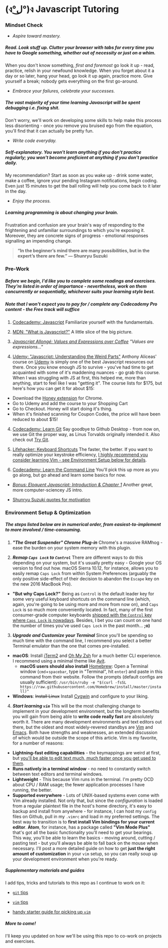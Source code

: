 # (ง°ل͜°)ง Javascript Tutoring

### Mindset Check

* *Aspire toward mastery.*
##### *Read*. *Look stuff up*. *Clutter your browser with tabs for every time you have to Google something*, whether out of necessity or just on a whim. 
When you don't know something, *first and foremost* go look it up - read, practice, relish in your newfound knowledge. When you forget about it a day or so later, hang your head, go look it up again, practice more. Give yourself a break; nobody gets everything on the first go-around. 

* *Embrace your failures, celebrate your successes.*
##### The vast majority of your time learning Javascript will be spent debugging i.e. *fixing shit*. 
Don't worry, we'll work on developing some skills to help make this process less disorienting - once you remove you bruised ego from the equation, you'll find that it can actually be pretty fun.

* *Write code everyday.*
##### Self-explanatory. You won't learn anything if you don't practice regularly; you won't *become proficient* at anything if you don't practice *daily*. 
My recommendation? Start as soon as you wake up - drink some water, make a coffee, ignore your pending Instagram notifications, begin coding. Even just 15 minutes to get the ball rolling will help you come back to it later in the day.

* *Enjoy the process.*
##### Learning programming is about *changing your brain*. 
Frustration and confusion are your brain's way of responding to the frightening and unfamiliar surroundings to which you're exposing it. Moreover, they are concrete signs of progress - emotional responses signalling an impending change. 

> **“In the beginner’s mind there are many possibilities, but in the expert’s there are few.” ― Shunryu Suzuki**

### Pre-Work
##### Before we begin, I'd like you to complete some readings and exercises. They're listed in order of importance - nevertheless, work on them concurrently or sequentially, whichever suits your learning style best. 
##### _Note that I won't expect you to pay for / complete any Codecademy Pro content - the Free track will suffice_
1. [Codecademy: Javascript](https://www.codecademy.com/learn/javascript)
Familiarize yourself with the fundamentals.

2. [MDN: "What is Javascript?"](https://developer.mozilla.org/en-US/docs/Learn/JavaScript/First_steps/What_is_JavaScript)
A little slice of the big picture.

3. [_Javascript Allongé: Values and Expressions over Coffee_](https://leanpub.com/javascriptallongesix/read#leanpub-auto-prelude-values-and-expressions-over-coffee)
_"Values are expressions..."_

4. [Udemy: "Javascript: Understanding the Weird Parts"](https://www.udemy.com/understand-javascript/)
Anthony Aliceas' course on [Udemy](#weird-js) is simply one of the best Javascript resources out there. Once you know enough JS to survive - you've had time to get acquainted with some of it's maddening nuances - go grab this course. When I was struggling with JS at first, this helped me, more than anything, start to feel like I was "getting it". 
The course lists for $175, but here's how you can get it for about $15:

 - Download the [Honey extension](https://chrome.google.com/webstore/detail/honey/) for Chrome.
 - Go to Udemy and add the course to your Shopping Cart
 - Go to Checkout. Honey will start doing it's thing.
 - When it's finished scanning for Coupon Codes, the price will have been reduced to about $15!

4. [Codecademy: Learn Git](https://www.codecademy.com/learn/learn-git)
Say goodbye to Github Desktop - from now on, we use Git the proper way, as Linus Torvalds originally intended it.
Also check out [Try Git](https://try.github.io/levels/1/challenges/1).

5. [Lifehacker: Keyboard Shortcuts](http://lifehacker.com/5970089/back-to-the-basics-learn-to-use-keyboard-shortcuts-like-a-ninja)
The faster, the better. If you want to really optimize your keystroke efficiency, [I highly recommend you consider learning Vim - see Environment Setup below for details](https://www.google.com/webhp?sourceid=chrome-instant&ion=1&espv=2&ie=UTF-8#q=learn%20vim).

6. [Codecademy: Learn the Command Line](https://www.codecademy.com/learn/learn-the-command-line)
You'll pick this up more as you go along, but go ahead and learn some basics for now.

* [_Bonus: Eloquent Javascript: Introduction & Chapter 1_](http://eloquentjavascript.net/00_intro.html)
Another great, more computer-sciencey JS intro.

* [Shunryu Suzuki quotes for motivation](https://www.goodreads.com/author/quotes/62707.Shunryu_Suzuki)

### Environment Setup & Optimization
##### The steps listed below are in numerical order, from **easiest-to-implement** to **more involved / time-consuming**. 
1. **_"The Great Suspender" Chrome Plug-in_**
Chrome's a massive RAMhog - ease the burden on your system memory with this plugin.

2. **_Remap `Caps Lock` to `Control`_** 
There are different ways to do this depending on your system, but it's usually pretty easy - Google your OS version to find out how. macOS Sierra 10.12, for instance, allows you to easily remap `Caps Lock` from within System Preferences (arguably the only positive side-effect of their decision to abandon the `Escape` key on the new 2016 MacBook Pro).
 - **"But why Caps Lock?"**
  Being as `Control` is the default leader key for some very useful keyboard shortcuts on the command line (which, again, you're going to be using more and more from now on), and `Caps Lock` is so much more conveniently located. In fact, many of the first consumer-grade computer keyboards [shipped with the `Control` key where `Caps Lock` is nowadays](https://donatstudios.com/UNIX-Keyboards). Besides, I bet you can count on one hand the number of times you've used `Caps Lock` in the past month... **;o)**
  
3. **_Upgrade and Customize your Terminal_** 
Since you'll be spending so much time with the command line, I recommend you select a better Terminal emulator than the one that comes pre-installed.
  - **macOS**: Install [iTerm2](https://www.iterm2.com/) and [Oh My Zsh](https://github.com/robbyrussell/oh-my-zsh/wiki/Installing-ZSH) for a much better CLI experience. I recommend using a minimal theme like [Avit](https://github.com/robbyrussell/oh-my-zsh/wiki/Themes#avit). 
    - **macOS users should also install** [Homebrew](http://brew.sh/): Open a Terminal window (`cmd`+`spacebar`, type in "Terminal", hit `enter`) and paste in this command from their website. Follow the prompts (default configs are usually sufficient):
   `/usr/bin/ruby -e "$(curl -fsSL https://raw.githubusercontent.com/Homebrew/install/master/install)"`
  - **Windows**: ~~Install Linux~~ Install [Cygwin](https://www.cygwin.com/) and configure to your liking.
  
4. **_Start learning `vim`_** 
This will be the most challenging change to implement in your development environment, but the longterm benefits you will gain from being able to **write code really fast** are absolutely worth it. There are many development environments and text editors out there, but the oldest and most widely-revered standbys are [Vim](http://www.vim.org/) and [Emacs](https://www.gnu.org/software/emacs/tour/). Both have strengths and weaknesses, an extended discussion of which would be outside the scope of this article. Vim is my favorite, for a number of reasons:
  - **Lightning-fast editing capabilities** - the keymappings are weird at first, but [you'll be able to edit text much, much faster once you get used to them](https://youtu.be/4Z8YbjQvb3s).
  - **Runs natively in a terminal window** - no need to constantly switch between text editors and terminal windows.
  - **Lightweight** - This because Vim runs in the terminal. I'm pretty OCD about CPU / RAM usage; the fewer application processes I have running, the better.
  - **Supported everywhere** - Lots of UNIX-based systems even come with Vim already installed. Not only that, but since the *configuration* is loaded from a regular plaintext file in the host's home directory, it's easy to backup and install from anywhere - for instance, I can host my `config` files on Github, pull in my `.vimrc` and load in my preferred settings.
  The best way to transition is to **first install Vim bindings for your current editor**. **Atom**, for instance, has a package called **"Vim Mode Plus"** that's got all the basic functionality you'll need to get your bearings. This way, you'll be able to learn the basics - moving around, cutting / pasting text - but you'll always be able to fall back on the mouse when necessary. 
  I'll post a more detailed guide on how to get **just the right amount of customization** in your `vim` setup, so you can really soup up your development environment when you're ready.
  
##### Supplementary materials and guides
I add tips, tricks and tutorials to this repo as I continue to work on it:

- [`git` tips](https://github.com/zacacollier/js-tutoring/blob/master/git-tips.md)
- [`vim` tips](https://github.com/zacacollier/js-tutoring/blob/master/vim-keys.md)

 - [handy starter guide for picking up `vim`](https://github.com/zacacollier/js-tutoring/blob/master/vim.pdf)

##### More to come!
I'll keep you updated on how we'll be using this repo to co-work on projects and exercises.


